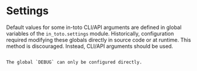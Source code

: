 # Settings

Default values for some in-toto CLI/API arguments are defined in global variables of the
`in_toto.settings` module. Historically, configuration required modifying these
globals directly in source code or at runtime. This method is discouraged. Instead,
CLI/API arguments should be used.

```{note}

The global `DEBUG` can only be configured directly.
```
